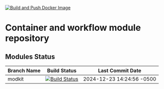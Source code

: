[![Build and Push Docker Image](https://github.com/bwbioinfo/modules/actions/workflows/update-main.yml/badge.svg)](https://github.com/bwbioinfo/modules/actions/workflows/update-main.yml)

# Container and workflow module repository
## Modules Status

| Branch Name | Build Status | Last Commit Date |
|-------------|--------------|-------------------|
| modkit | [![Build Status](https://github.com/bwbioinfo/modules/actions/workflows/build-and-push.yml/badge.svg?branch=modkit)](https://github.com/bwbioinfo/modules/actions/workflows/build-and-push.yml?query=branch%3Amodkit) | 2024-12-23 14:24:56 -0500 |
